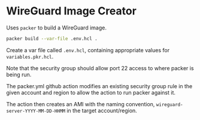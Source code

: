 # WireGuard Image Creator

Uses `packer` to build a WireGuard image.

```sh
packer build --var-file .env.hcl .
```

Create a var file called `.env.hcl`, containing appropriate values for `variables.pkr.hcl`.

Note that the security group should allow port 22 access to where packer is being run.

The packer.yml github action modifies an existing security group rule in the given account and region to allow the action to run packer against it.

The action then creates an AMI with the naming convention, `wireguard-server-YYYY-MM-DD-HHMM` in the target account/region.
